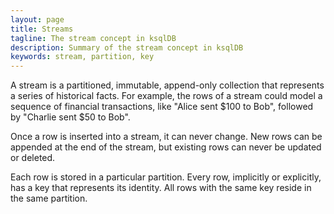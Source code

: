 ```yaml
---
layout: page
title: Streams 
tagline: The stream concept in ksqlDB
description: Summary of the stream concept in ksqlDB
keywords: stream, partition, key
---
```


<script type="text/javascript">
        window.location = 'https://docs.confluent.io/platform/current/ksqldb/concepts/streams.html';
</script>

A stream is a partitioned, immutable, append-only collection that represents a
series of historical facts. For example, the rows of a stream could model a
sequence of financial transactions, like "Alice sent $100 to Bob", followed by
"Charlie sent $50 to Bob".

Once a row is inserted into a stream, it can never change. New rows can be
appended at the end of the stream, but existing rows can never be updated or
deleted.

Each row is stored in a particular partition. Every row, implicitly or
explicitly, has a key that represents its identity. All rows with the same key
reside in the same partition.
